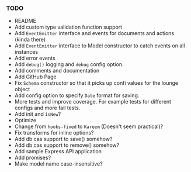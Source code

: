 ### TODO 

* README
* Add custom type validation function support
* Add `EventEmitter` interface and events for documents and actions (kinda there)
* Add `EventEmitter` interface to Model constructor to catch events on all instances 
* Add error events
* Add `debug()` logging and `debug` config option.
* Add comments and documentation
* Add GitHub Page
* Fix `Schema` constructor so that it picks up confi values for the lounge object
* Add config option to specify `Date` format for saving.
* More tests and improve coverage. For example tests for different configs and more fail tests.
* Add init and `isNew`?
* Optimize
* Change from `hooks-fixed` to `Kareem` (Doesn't seem practical)?
* Fix transforms for inline options?
* Add db cas support to save() somehow?
* Add db cas support to remove() somehow?
* Add sample Express API application
* Add promises?
* Make model name case-insensitive?

